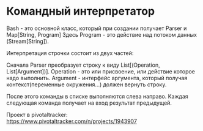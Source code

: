 # Командный интерпретатор


Bash - это основной класс, который при создании получает Parser и Map[String, Program]
Здесь Program - это действие над потоком данных (Stream[String]).

Интерпретация строчки состоит из двух частей:

Сначала Parser преобразует строку к виду List[(Operation, List[Argument])].
Operation - это или присвоение, или действие которое надо выполнить.
Argument - интерфейс аргумента, который получая контекст(переменные окружения...) должен вернуть строку.

После этого команды в списке выполняются слева направо.
Каждая следующая команда получает на вход результат предыдущей.

Проект в pivotaltracker: https://www.pivotaltracker.com/n/projects/1943907
